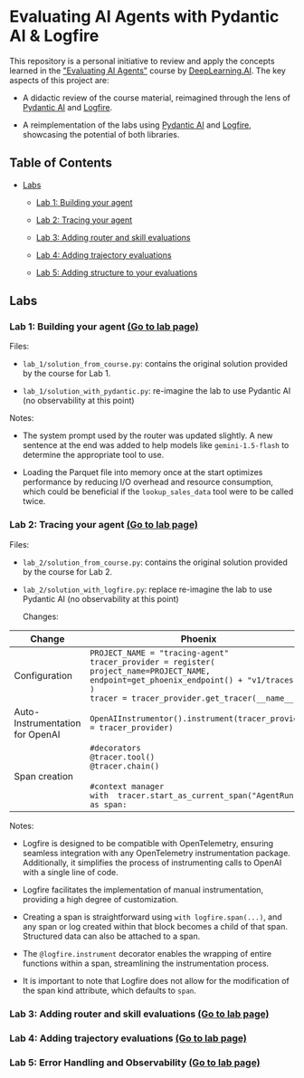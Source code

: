 # Evaluating AI Agents with Pydantic AI & Logfire

This repository is a personal initiative to review and apply the concepts learned in the ["Evaluating AI Agents"](https://learn.deeplearning.ai/courses/evaluating-ai-agents/) course by [DeepLearning.AI](https://www.deeplearning.ai/). The key aspects of this project are:

* A didactic review of the course material, reimagined through the lens of [Pydantic AI](https://ai.pydantic.dev/) and [Logfire](https://pydantic.dev/logfire).

* A reimplementation of the labs using [Pydantic AI](https://ai.pydantic.dev/) and [Logfire](https://pydantic.dev/logfire), showcasing the potential of both libraries.

  

## Table of Contents

- [Labs](#labs)

	- [Lab 1: Building your agent](#lab-1-building-your-agent)

	- [Lab 2: Tracing your agent](#lab-2-tracing-your-agent)

	- [Lab 3: Adding router and skill evaluations](#lab-3-adding-router-and-skill-evaluations)

	- [Lab 4: Adding trajectory evaluations](#lab-4-adding-trajectory-evaluations)

	- [Lab 5: Adding structure to your evaluations](#lab-5-adding-structure-to-your-evaluations)

  

## Labs

  

### Lab 1: Building your agent [(Go to lab page)](https://learn.deeplearning.ai/courses/evaluating-ai-agents/lesson/pag5y/lab-1:-building-your-agent)


Files:

- `lab_1/solution_from_course.py`: contains the original solution provided by the course for Lab 1.

- `lab_1/solution_with_pydantic.py`: re-imagine the lab to use Pydantic AI (no observability at this point)

  

Notes:

- The system prompt used by the router was updated slightly. A new sentence at the end was added to help models like `gemini-1.5-flash` to determine the appropriate tool to use.

- Loading the Parquet file into memory once at the start optimizes performance by reducing I/O overhead and resource consumption, which could be beneficial if the `lookup_sales_data` tool were to be called twice.

  

### Lab 2: Tracing your agent [(Go to lab page)](https://learn.deeplearning.ai/courses/evaluating-ai-agents/lesson/njjlv/lab-2:-tracing-your-agent)

Files:

- `lab_2/solution_from_course.py`: contains the original solution provided by the course for Lab 2.

- `lab_2/solution_with_logfire.py`: replace re-imagine the lab to use Pydantic AI (no observability at this point)

	Changes:
	
| Change | Phoenix | Logfire  |
|--|--|--|
|Configuration  | `PROJECT_NAME = "tracing-agent"`<br>`tracer_provider = register(`<br>`project_name=PROJECT_NAME,`<br>`endpoint=get_phoenix_endpoint() + "v1/traces"`<br>`)`<br>`tracer = tracer_provider.get_tracer(__name__)`  | `logfire.configure()` |
|Auto-Instrumentation for OpenAI  | `OpenAIInstrumentor().instrument(tracer_provider = tracer_provider)` | `logfire.instrument_openai(client)` |
| Span creation | `#decorators`<br>`@tracer.tool()`<br>`@tracer.chain()`<br><br>`#context manager`<br>`with  tracer.start_as_current_span("AgentRun") as span:` | `#decorators`<br>`@logfire.tool`<br><br>`#context manager`<br>`with @logfire.span("AgentRun") as span:`|


  
  

Notes:

- Logfire is designed to be compatible with OpenTelemetry, ensuring seamless integration with any OpenTelemetry instrumentation package. Additionally, it simplifies the process of instrumenting calls to OpenAI with a single line of code.

- Logfire facilitates the implementation of manual instrumentation, providing a high degree of customization.

- Creating a span is straightforward using `with logfire.span(...)`, and any span or log created within that block becomes a child of that span. Structured data can also be attached to a span.

- The `@logfire.instrument` decorator enables the wrapping of entire functions within a span, streamlining the instrumentation process.

- It is important to note that Logfire does not allow for the modification of the span kind attribute, which defaults to `span`.

  
  

### Lab 3: Adding router and skill evaluations [(Go to lab page)](https://learn.deeplearning.ai/courses/evaluating-ai-agents/lesson/yx7uz/lab-3:-adding-router-and-skill-evaluations)


### Lab 4: Adding trajectory evaluations [(Go to lab page)](https://learn.deeplearning.ai/courses/evaluating-ai-agents/lesson/an0wh/lab-4:-adding-trajectory-evaluations)


### Lab 5: Error Handling and Observability [(Go to lab page)](https://learn.deeplearning.ai/courses/evaluating-ai-agents/lesson/fob86/lab-5:-adding-structure-to-your-evaluations)

